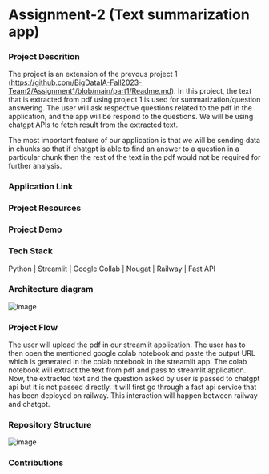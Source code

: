 # Assignment-2 (Text summarization app)

### Project Descrition 

The project is an extension of the prevous project 1 (https://github.com/BigDataIA-Fall2023-Team2/Assignment1/blob/main/part1/Readme.md). In this project, the text that is extracted from pdf using project 1 is used for summarization/question answering. The user will ask respective questions related to the pdf in the application, and the app will be respond to the questions. We will be using chatgpt APIs to fetch result from the extracted text. 

The most important feature of our application is that we will be sending data in chunks so that if chatgpt is able to find an answer to a question in a particular chunk then the rest of the text in the pdf would not be required for further analysis. 

### Application Link


### Project Resources


### Project Demo 


### Tech Stack
Python | Streamlit | Google Collab | Nougat | Railway | Fast API

### Architecture diagram ###
![image](https://github.com/BigDataIA-Fall2023-Team2/Assignment2/assets/131703516/f6f34043-b073-4aea-9950-eb25e35df4bf)

### Project Flow
The user will upload the pdf in our streamlit application. The user has to then open the mentioned google colab notebook and paste the output URL which is generated in the colab notebook in the streamlit app. The colab notebook will extract the text from pdf and pass to streamlit application. Now, the extracted text and the question asked by user is passed to chatgpt api but it is not passed directly. It will first go through a fast api service that has been deployed on railway. This interaction will happen between railway and chatgpt.

### Repository Structure

![image](https://github.com/BigDataIA-Fall2023-Team2/Assignment2/assets/131703516/33355c85-8d75-471c-bfac-396672bf0ede)



### Contributions
